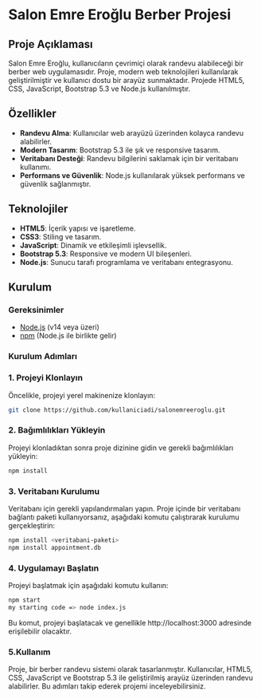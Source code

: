 # Salon Emre Eroğlu Berber Projesi

## Proje Açıklaması

Salon Emre Eroğlu, kullanıcıların çevrimiçi olarak randevu alabileceği bir berber web uygulamasıdır. Proje, modern web teknolojileri kullanılarak geliştirilmiştir ve kullanıcı dostu bir arayüz sunmaktadır. Projede HTML5, CSS, JavaScript, Bootstrap 5.3 ve Node.js kullanılmıştır.

## Özellikler

- **Randevu Alma**: Kullanıcılar web arayüzü üzerinden kolayca randevu alabilirler.
- **Modern Tasarım**: Bootstrap 5.3 ile şık ve responsive tasarım.
- **Veritabanı Desteği**: Randevu bilgilerini saklamak için bir veritabanı kullanımı.
- **Performans ve Güvenlik**: Node.js kullanılarak yüksek performans ve güvenlik sağlanmıştır.

## Teknolojiler

- **HTML5**: İçerik yapısı ve işaretleme.
- **CSS3**: Stiling ve tasarım.
- **JavaScript**: Dinamik ve etkileşimli işlevsellik.
- **Bootstrap 5.3**: Responsive ve modern UI bileşenleri.
- **Node.js**: Sunucu tarafı programlama ve veritabanı entegrasyonu.

## Kurulum

### Gereksinimler

- [Node.js](https://nodejs.org/) (v14 veya üzeri)
- [npm](https://www.npmjs.com/) (Node.js ile birlikte gelir)

### Kurulum Adımları

### 1. Projeyi Klonlayın

Öncelikle, projeyi yerel makinenize klonlayın:

```bash
git clone https://github.com/kullaniciadi/salonemreeroglu.git
```
### 2. Bağımlılıkları Yükleyin
Projeyi klonladıktan sonra proje dizinine gidin ve gerekli bağımlılıkları yükleyin:
```bash
npm install
```
### 3. Veritabanı Kurulumu
Veritabanı için gerekli yapılandırmaları yapın. Proje içinde bir veritabanı bağlantı paketi kullanıyorsanız, aşağıdaki komutu çalıştırarak kurulumu gerçekleştirin:
```bash
npm install <veritabani-paketi>
npm install appointment.db
```
### 4. Uygulamayı Başlatın
Projeyi başlatmak için aşağıdaki komutu kullanın:
```bash
npm start
my starting code => node index.js
```
Bu komut, projeyi başlatacak ve genellikle http://localhost:3000 adresinde erişilebilir olacaktır.

### 5.Kullanım
Proje, bir berber randevu sistemi olarak tasarlanmıştır. Kullanıcılar, HTML5, CSS, JavaScript ve Bootstrap 5.3 ile geliştirilmiş arayüz üzerinden randevu alabilirler.
Bu adımları takip ederek projemi inceleyebilirsiniz.

      
